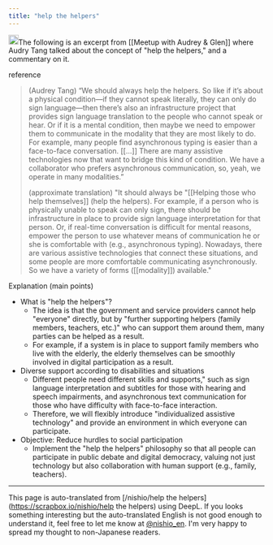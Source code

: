 ```yaml
---
title: "help the helpers"
---
```


<img src='https://scrapbox.io/api/pages/nishio-en/o1 Pro/icon' alt='o1 Pro.icon' height="19.5"/>The following is an excerpt from [[Meetup with Audrey & Glen]] where Audry Tang talked about the concept of "help the helpers," and a commentary on it.

reference
> (Audrey Tang)
>  “We should always help the helpers. So like if it’s about a physical condition—if they cannot speak literally, they can only do sign language—then there’s also an infrastructure project that provides sign language translation to the people who cannot speak or hear. Or if it is a mental condition, then maybe we need to empower them to communicate in the modality that they are most likely to do. For example, many people find asynchronous typing is easier than a face-to-face conversation. [[...]] There are many assistive technologies now that want to bridge this kind of condition. We have a collaborator who prefers asynchronous communication, so, yeah, we operate in many modalities.”
>
>  (approximate translation)
> "It should always be "[[Helping those who help themselves]] (help the helpers). For example, if a person who is physically unable to speak can only sign, there should be infrastructure in place to provide sign language interpretation for that person. Or, if real-time conversation is difficult for mental reasons, empower the person to use whatever means of communication he or she is comfortable with (e.g., asynchronous typing). Nowadays, there are various assistive technologies that connect these situations, and some people are more comfortable communicating asynchronously. So we have a variety of forms ([[modality]]) available."

Explanation (main points)
- What is "help the helpers"?
    - The idea is that the government and service providers cannot help "everyone" directly, but by "further supporting helpers (family members, teachers, etc.)" who can support them around them, many parties can be helped as a result.
    - For example, if a system is in place to support family members who live with the elderly, the elderly themselves can be smoothly involved in digital participation as a result.
- Diverse support according to disabilities and situations
    - Different people need different skills and supports," such as sign language interpretation and subtitles for those with hearing and speech impairments, and asynchronous text communication for those who have difficulty with face-to-face interaction.
    - Therefore, we will flexibly introduce "individualized assistive technology" and provide an environment in which everyone can participate.
- Objective: Reduce hurdles to social participation
    - Implement the "help the helpers" philosophy so that all people can participate in public debate and digital democracy, valuing not just technology but also collaboration with human support (e.g., family, teachers).

---
This page is auto-translated from [/nishio/help the helpers](https://scrapbox.io/nishio/help the helpers) using DeepL. If you looks something interesting but the auto-translated English is not good enough to understand it, feel free to let me know at [@nishio_en](https://twitter.com/nishio_en). I'm very happy to spread my thought to non-Japanese readers.